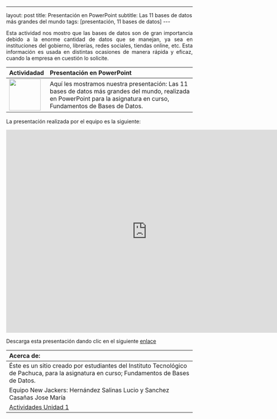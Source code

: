 ---
layout: post
title: Presentación en PowerPoint
subtitle: Las 11 bases de datos más grandes del mundo
tags: [presentación, 11 bases de datos]
---<p style="text-align: justify;">Esta actividad nos mostro que las bases de datos son de gran importancia debido a la enorme cantidad de datos que se manejan, ya sea en instituciones del gobierno, librerías, redes sociales, tiendas online, etc. Esta información es usada en distintas ocasiones de manera rápida y eficaz, cuando la empresa en cuestión lo solicite.</p>

| Actividadad | Presentación en PowerPoint 
| :------- | :------ 
|  <img src="https://basededatostec.github.io/img/04presentacion.png" width="85" height="85"> | Aquí les mostramos nuestra presentación: Las 11 bases de datos más grandes del mundo, realizada en PowerPoint para la asignatura en curso, Fundamentos de Bases de Datos.  

La presentación realizada por el equipo es la siguiente:

<iframe allowfullscreen="true" frameborder="0" height="549" mozallowfullscreen="true" src="https://docs.google.com/presentation/d/1RahvsZLbRu3a6AErjbU185vLX1Q4rpPaOfLDt2vhbJU/embed?start=false&amp;loop=false&amp;delayms=3000" webkitallowfullscreen="true" width="760"></iframe>

Descarga esta presentación dando clic en el siguiente [enlace](https://drive.google.com/uc?export=download&id=0B0tLjk4fF3eYQll1dUl1dkF4c0E "clic para descargar la presentación") 

|  Acerca de: | 
| :------ | 
| Éste es un sitio creado por estudiantes del Instituto Tecnológico de Pachuca, para la asignatura en curso; Fundamentos de Bases de Datos. | 
| Equipo New Jackers: Hernández Salinas Lucio y Sanchez Casañas Jose María |
| <a href="https://basededatostec.github.io/unidaduno/">Actividades Unidad 1</a> |
